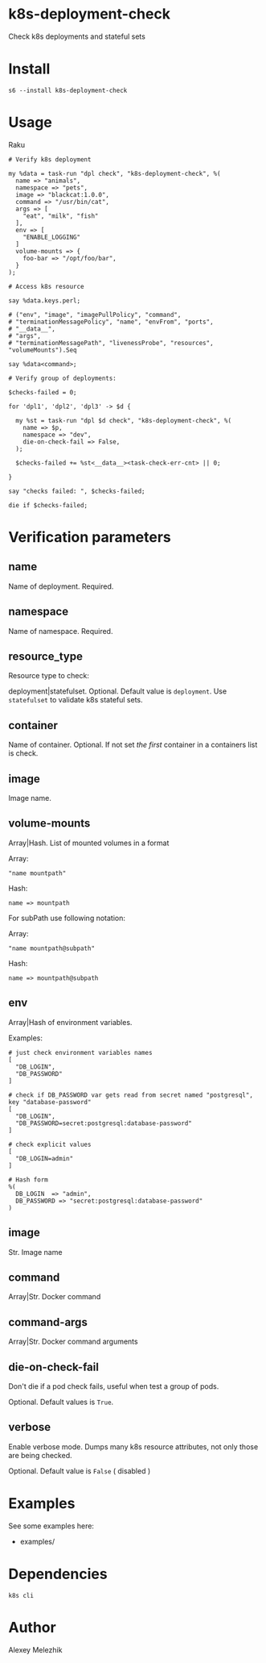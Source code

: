 # k8s-deployment-check

Check k8s deployments and stateful sets

# Install

    s6 --install k8s-deployment-check

# Usage

Raku

    # Verify k8s deployment 

    my %data = task-run "dpl check", "k8s-deployment-check", %(
      name => "animals",
      namespace => "pets",
      image => "blackcat:1.0.0",
      command => "/usr/bin/cat",
      args => [
        "eat", "milk", "fish" 
      ],
      env => [
        "ENABLE_LOGGING"
      ]
      volume-mounts => {
        foo-bar => "/opt/foo/bar",
      }
    );

    # Access k8s resource

    say %data.keys.perl; 

    # ("env", "image", "imagePullPolicy", "command", 
    # "terminationMessagePolicy", "name", "envFrom", "ports", 
    # "__data__", 
    # "args", 
    # "terminationMessagePath", "livenessProbe", "resources", "volumeMounts").Seq

    say %data<command>;

    # Verify group of deployments:

    $checks-failed = 0;

    for 'dpl1', 'dpl2', 'dpl3' -> $d {

      my %st = task-run "dpl $d check", "k8s-deployment-check", %(
        name => $p,
        namespace => "dev",
        die-on-check-fail => False,
      );

      $checks-failed += %st<__data__><task-check-err-cnt> || 0;

    }

    say "checks failed: ", $checks-failed;

    die if $checks-failed;

# Verification parameters

## name

Name of deployment. Required.

## namespace

Name of namespace. Required.

## resource_type

Resource type to check:

deployment|statefulset. Optional. Default value is `deployment`. Use `statefulset` to validate k8s stateful sets.

## container

Name of container. Optional. If not set _the first_ container in a containers list is check.

## image

Image name.

## volume-mounts

Array|Hash. List of mounted volumes in a format

Array:

    "name mountpath"

Hash:

    name => mountpath

For subPath use following notation:

Array:

    "name mountpath@subpath"

Hash:

    name => mountpath@subpath

## env

Array|Hash of environment variables.

Examples:

    # just check environment variables names
    [
      "DB_LOGIN",
      "DB_PASSWORD"
    ]

    # check if DB_PASSWORD var gets read from secret named "postgresql", key "database-password"
    [
      "DB_LOGIN",
      "DB_PASSWORD=secret:postgresql:database-password"
    ]

    # check explicit values
    [
      "DB_LOGIN=admin"
    ]

    # Hash form
    %(
      DB_LOGIN  => "admin",
      DB_PASSWORD => "secret:postgresql:database-password"
    )

## image

Str. Image name

## command

Array|Str. Docker command

## command-args

Array|Str. Docker command arguments

## die-on-check-fail

Don't die if a pod check fails, useful when test a group of pods.

Optional. Default values is `True`.

## verbose

Enable verbose mode. Dumps many k8s resource attributes, not only those are being checked.

Optional. Default value is `False` ( disabled )

# Examples

See some examples here:

* examples/

# Dependencies

`k8s cli`

# Author

Alexey Melezhik
